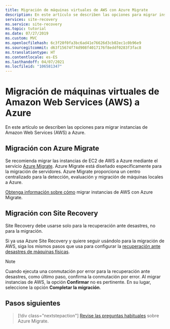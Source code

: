 ```yaml
---
title: Migración de máquinas virtuales de AWS con Azure Migrate
description: En este artículo se describen las opciones para migrar instancias de AWS a Azure y se recomienda Azure Migrate.
services: site-recovery
ms.service: site-recovery
ms.topic: tutorial
ms.date: 07/27/2019
ms.custom: MVC
ms.openlocfilehash: 6c3f20f0fa3bc6ad41e76626d3cb02ec1c0b96e9
ms.sourcegitcommit: d63f15674f74d908f4017176f8eddf0283f3fac8
ms.translationtype: HT
ms.contentlocale: es-ES
ms.lasthandoff: 04/07/2021
ms.locfileid: "106581347"
---
```

# <a name="migrate-amazon-web-services-aws-vms-to-azure"></a>Migración de máquinas virtuales de Amazon Web Services (AWS) a Azure

En este artículo se describen las opciones para migrar instancias de Amazon Web Services (AWS) a Azure.

## <a name="migrate-with-azure-migrate"></a>Migración con Azure Migrate

Se recomienda migrar las instancias de EC2 de AWS a Azure mediante el servicio [Azure Migrate](../migrate/migrate-services-overview.md). Azure Migrate está diseñado específicamente para la migración de servidores. Azure Migrate proporciona un centro centralizado para la detección, evaluación y migración de máquinas locales a Azure.

[Obtenga información sobre cómo](../migrate/tutorial-migrate-aws-virtual-machines.md) migrar instancias de AWS con Azure Migrate. 


## <a name="migrate-with-site-recovery"></a>Migración con Site Recovery

Site Recovery debe usarse solo para la recuperación ante desastres, no para la migración.

Si ya usa Azure Site Recovery y quiere seguir usándolo para la migración de AWS, siga los mismos pasos que usa para configurar la [recuperación ante desastres de máquinas físicas](physical-azure-disaster-recovery.md).


> [!NOTE]
> Cuando ejecuta una conmutación por error para la recuperación ante desastres, como último paso, confirma la conmutación por error. Al migrar instancias de AWS, la opción **Confirmar** no es pertinente. En su lugar, seleccione la opción **Completar la migración**. 

## <a name="next-steps"></a>Pasos siguientes

> [!div class="nextstepaction"]
> [Revise las preguntas habituales](../migrate/resources-faq.md) sobre Azure Migrate.
